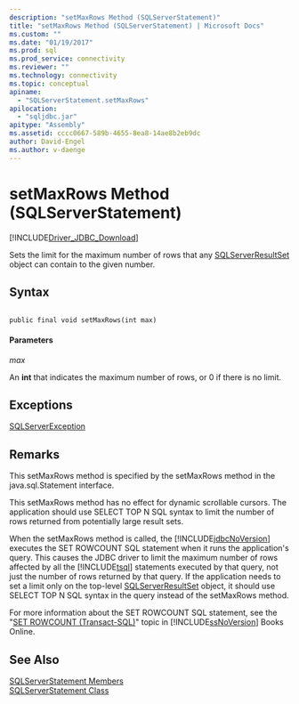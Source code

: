 ```yaml
---
description: "setMaxRows Method (SQLServerStatement)"
title: "setMaxRows Method (SQLServerStatement) | Microsoft Docs"
ms.custom: ""
ms.date: "01/19/2017"
ms.prod: sql
ms.prod_service: connectivity
ms.reviewer: ""
ms.technology: connectivity
ms.topic: conceptual
apiname: 
  - "SQLServerStatement.setMaxRows"
apilocation: 
  - "sqljdbc.jar"
apitype: "Assembly"
ms.assetid: cccc0667-589b-4655-8ea8-14ae8b2eb9dc
author: David-Engel
ms.author: v-daenge
---
```

# setMaxRows Method (SQLServerStatement)
[!INCLUDE[Driver_JDBC_Download](../../../includes/driver_jdbc_download.md)]

  Sets the limit for the maximum number of rows that any [SQLServerResultSet](../../../connect/jdbc/reference/sqlserverresultset-class.md) object can contain to the given number.  
  
## Syntax  
  
```  
  
public final void setMaxRows(int max)  
```  
  
#### Parameters  
 *max*  
  
 An **int** that indicates the maximum number of rows, or 0 if there is no limit.  
  
## Exceptions  
 [SQLServerException](../../../connect/jdbc/reference/sqlserverexception-class.md)  
  
## Remarks  
 This setMaxRows method is specified by the setMaxRows method in the java.sql.Statement interface.  
  
 This setMaxRows method has no effect for dynamic scrollable cursors. The application should use SELECT TOP N SQL syntax to limit the number of rows returned from potentially large result sets.  
  
 When the setMaxRows method is called, the [!INCLUDE[jdbcNoVersion](../../../includes/jdbcnoversion_md.md)] executes the SET ROWCOUNT SQL statement when it runs the application's query. This causes the JDBC driver to limit the maximum number of rows affected by all the [!INCLUDE[tsql](../../../includes/tsql-md.md)] statements executed by that query, not just the number of rows returned by that query. If the application needs to set a limit only on the top-level [SQLServerResultSet](../../../connect/jdbc/reference/sqlserverresultset-class.md) object, it should use SELECT TOP N SQL syntax in the query instead of the setMaxRows method.  
  
 For more information about the SET ROWCOUNT SQL statement, see the "[SET ROWCOUNT (Transact-SQL)](https://go.microsoft.com/fwlink/?LinkId=139522)" topic in [!INCLUDE[ssNoVersion](../../../includes/ssnoversion-md.md)] Books Online.  
  
## See Also  
 [SQLServerStatement Members](../../../connect/jdbc/reference/sqlserverstatement-members.md)   
 [SQLServerStatement Class](../../../connect/jdbc/reference/sqlserverstatement-class.md)  
  
  
